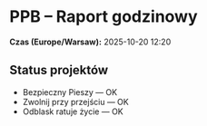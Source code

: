 # PPB – Raport godzinowy
**Czas (Europe/Warsaw):** 2025-10-20 12:20

## Status projektów
- Bezpieczny Pieszy — OK
- Zwolnij przy przejściu — OK
- Odblask ratuje życie — OK

